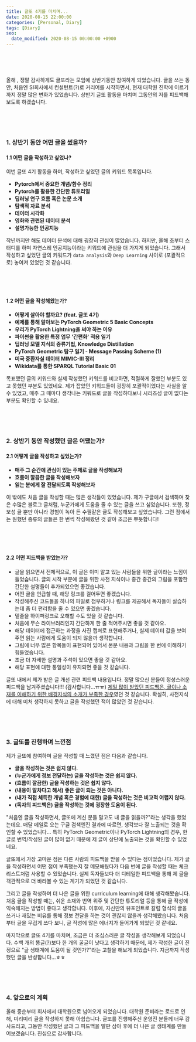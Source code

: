 ```yaml
---
title: 글또 4기를 마치며...
date: 2020-08-15 22:00:00
categories: [Personal, Diary]
tags: [Diary]
seo:
  date_modified: 2020-08-15 00:00:00 +0900
---
```


<br/>

<br/>

<br/>

올해 , 정말 감사하게도 <kbd>글또</kbd>라는 모임에 상반기동안 참여하게 되었습니다. 글을 쓰는 동안, 처음엔 SI회사에서 컨설턴트(?)로 커리어를 시작하면서, 현재 대학원 진학에 이르기까지 정말 많은 변화가 있었습니다. 상반기 글또 활동을 마치며 그동안의 저를 피드백해보도록 하겠습니다.

<br/>

<br/>

<br/>

### 1. 상반기 동안 어떤 글을 썼을까?

#### 1.1 어떤 글을 작성하고 싶었나?

이번 글또 4기 활동을 하며, 작성하고 싶었던 글의 키워드 목록입니다.

- **Pytorch에서 중요한 개념/함수 정리**
- **Pytorch를 활용한 간단한 튜토리얼**
- **딥러닝 연구 흐름 혹은 논문 소개**
- **탐색적 자료 분석**
- **데이터 시각화**
- **영화와 관련된 데이터 분석**
- **설명가능한 인공지능**

작년까지만 해도 데이터 분석에 대해 굉장히 관심이 많았습니다. 하지만, 올해 초부터 스터디를 하며 자연스레 인공지능이라는 키워드에 관심을 더 가지게 되었습니다. 그래서 작성하고 싶었던 글의 키워드가 `data analysis`와 `Deep Learning` 사이로 (포괄적으로) 놓여져 있었던 것 같습니다.

<br/>

<br/>

<br/>

#### 1.2 어떤 글을 작성해왔는가? 

- **어떻게 살아야 할까요? (feat. 글또 4기)**
- **예제를 통해 알아보는 PyTorch Geometric 5 Basic Concepts**
- **우리가 PyTorch Lightning을 써야 하는 이유**
- **파이썬을 활용한 특정 업무 '간편화' 적용 일기**
- **딥러닝 모델 지식의 증류기법, Knowledge Distillation**
- **PyTorch Geometric 탐구 일기 - Message Passing Scheme (1)**
- **미국 중환자실 데이터 MIMIC-III 정리**
- **Wikidata를 통한 SPARQL Tutorial Basic 01**

목표했던 글의 키워드와 실제 작성했던 키워드를 비교하면, 적절하게 잘했던 부분도 있고 못했던 부분도 있었네요. 제가 잡았던 키워드들이 굉장히 포괄적이었다는 사실을 알 수 있었고, 매주 그 때마다 생각나는 키워드로 글을 작성하다보니 시리즈성 글이 없다는 부분도 확인할 수 있네요.

<br/>

<br/>

<br/>

### 2. 상반기 동안 작성했던 글은 어땠는가?

#### 2.1 어떻게 글을 작성하고 싶었는가?

- **매주 그 순간에 관심이 있는 주제로 글을 작성해보자**
- **흐름이 깔끔한 글을 작성해보자**
- **읽는 분에게 잘 전달되도록 작성해보자**

이 밖에도 처음 글을 작성할 때는 많은 생각들이 있었습니다. 제가 구글에서 검색하며 찾은 수많은 블로그 글처럼, 누군가에게 도움을 줄 수 있는 글을 쓰고 싶었습니다. 또한, 정보성 글 뿐만 아니라 경험이 녹아 든 수필같은 글도 작성해보고 싶었습니다. 그런 점에서는 원했던 종류의 글들은 한 번씩 작성해봤던 것 같아 조금은 뿌듯합니다!

<br/>

<br/>

<br/>

#### 2.2 어떤 피드백을 받았는가?

- 글을 읽으면서 전체적으로, 이 글은 이미 알고 있는 사람들을 위한 글이라는 느낌이 들었습니다. 글의 시작 부분에 글을 위한 사전 지식이나 중간 중간의 그림을 포함한 간단한 설명들이 추가되었으면 좋겠습니다.
- 어떤 글을 언급할 때, 해당 링크를 걸어두면 좋겠습니다.
- 작성해주신 코드들을 하나의 파일로 첨부하거나 링크를 제공해서 독자들이 실습하는데 좀 더 편리함을 줄 수 있으면 좋겠습니다.
- 밑줄을 하이퍼링크로 오해할 수도 있을 것 같습니다.
- 처음에 무슨 라이브러리인지 간단하게 한 줄 적어주시면 좋을 것 같아요.
- 해당 데이터에 접근하는 과정을 사진 캡쳐로 표현해주거나, 실제 데이터 값을 보여주면 읽는 사람에게 도움이 되지 않을까 생각합니다.
- 그림에 너무 많은 항목들이 표현되어 있어서 본문 내용과 그림을 한 번에 이해하기 힘들었습니다.
- 조금 더 자세한 설명과 주석이 있으면 좋을 것 같아요.
- 해당 표현에 대한 통일성이 유지되면 좋을 것 같습니다.

글또 내에서 제가 받은 글 개선 관련 피드백 내용입니다. 정말 많으신 분들이 정성스러운 피드백을 남겨주셨습니다!!! (감사합니다...ㅠㅠ) <u>제일 많이 받았던 피드백은, 글이나 소재를 이해하기 위한 배경지식의 소개가 부족한 경우</u>였던 것 같습니다. 확실히, 사전지식에 대해 미처 생각하지 못하고 글을 작성했던 적이 많았던 것 같습니다.

<br/>

<br/>

<br/>

### 3. 글또를 진행하며 느낀점

제가 글또에 참여하며 글을 작성할 때 느꼈던 점은 다음과 같습니다.

- **글을 작성하는 것은 쉽지 않다.**
- **(누군가에게 정보 전달하는) 글을 작성하는 것은 쉽지 않다.**
- **(흐름이 깔끔한) 글을 작성하는 것은 쉽지 않다.**
- **(내용이 알차다고 해서) 좋은 글이 되는 것은 아니다.**
- **(내가 직접 체득한 개념 혹은 경험에 대한) 글을 작성하는 것은 비교적 어렵지 않다.**
- **(독자의 피드백은) 글을 작성하는 것에 굉장한 도움이 된다.**

"처음엔 글을 작성하면서, 글또에 계신 분들 말고도 내 글을 읽을까?"라는 생각을 했었는데요. 매달 메일로 오는 구글 검색엔진 결과에 따르면, 생각보다 잘 노출되는 것을 확인할 수 있었습니다... 특히 PyTorch Geometric이나 PyTorch Lightning의 경우, 한글로 번역/작성된 글이 많이 없기 때문에 제 글이 상단에 노출되는 것을 확인할 수 있었네요.

글또에서 가장 고마운 점은 다른 사람의 피드백을 받을 수 있다는 점이었습니다. 제가 글을 작성하면서 어떤 점이 부족했는지 잘 메모해뒀다가 다음 번에 글을 작성할 때는 체크리스트처럼 사용할 수 있었습니다. 실제 독자들보다 더 디테일한 피드백을 통해 제 글을 객관적으로 더 바라볼 수 있는 계기가 되었던 것 같습니다.

그리고 글을 작성하며 더 나은 글을 위한 curriculum learning에 대해 생각해봤습니다. 처음 글을 작성할 때는, 쉬운 소재와 번역 위주 및 간단한 튜토리얼 등을 통해 글 작성에 익숙해지는 방법이 좋다고 생각합니다. 이후에, 자신만의 뷰포인트로 칼럼 형식의 글을 쓰거나 재밌는 비유를 통해 정보 전달을 하는 것이 괜찮지 않을까 생각해봤습니다. 처음부터 글을 무겁게 쓰다 보니, 글 작성에 많은 에너지가 들어가게 되었던 것 같네요.

마지막으로 글또 4기를 마치며, 조금은 더 조심스러운 글 작성을 생각해보게 되었습니다. 수백 개의 똥글(?)보다 한 개의 꿀글이 낫다고 생각하기 때문에, 제가 작성한 글이 진정으로 "글 생태계에 도움이 될 것인가?"라는 고찰을 해보게 되었습니다. 지금까지 작성했던 글을 반성합니다...ㅎㅎ

<br/>

<br/>

<br/>

### 4. 앞으로의 계획

올해 중순부터 회사에서 대학원으로 넘어오게 되었습니다. 대학원 준비라는 로드로 인해, 미리미리 글을 작성하지 못해 아쉽습니다. 글또를 진행해주신 운영진 분들께 너무 감사드리고, 그동안 작성했던 글과 그 피드백을 발판 삼아 후에 더 나은 글 생태계를 만들어보겠습니다. 진심으로 감사합니다.





























